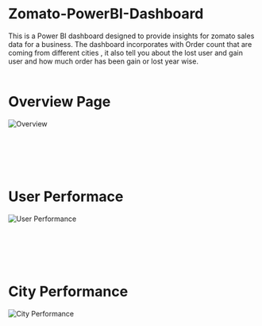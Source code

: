 # Zomato-PowerBI-Dashboard
This is a Power BI dashboard designed to provide insights for zomato sales data for a business. The dashboard incorporates with Order count that are coming from different cities , it also tell you about the lost user and gain user and how much order has been gain or lost year wise.
<br><br>

# Overview Page
![Overview](https://github.com/samrat-gupta110/Zomato-PowerBI-Dashboard/assets/60893601/c768d13f-c508-4159-81c0-dce7ce087809)

<br><br>
<br><br>

# User Performace
![User Performance](https://github.com/samrat-gupta110/Zomato-PowerBI-Dashboard/assets/60893601/c6fa5eb1-d3c5-42a0-851d-ca48246a5e4e)

<br><br>
<br><br>

# City Performance
![City Performance](https://github.com/samrat-gupta110/Zomato-PowerBI-Dashboard/assets/60893601/4688df21-42ff-4144-bcc8-ee6ed5b81aff)
